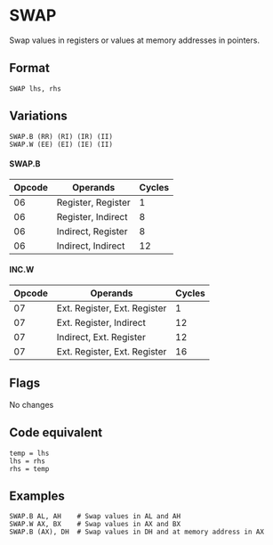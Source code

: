 # SWAP

Swap values in registers or values at memory addresses in pointers.

## Format 

`SWAP lhs, rhs`

## Variations

```
SWAP.B (RR) (RI) (IR) (II)
SWAP.W (EE) (EI) (IE) (II)
```

#### SWAP.B

| Opcode | Operands           | Cycles |
|--------|--------------------|--------|
| 06     | Register, Register | 1      |
| 06     | Register, Indirect | 8      |
| 06     | Indirect, Register | 8      |
| 06     | Indirect, Indirect | 12     |

#### INC.W

| Opcode | Operands                     | Cycles |
|--------|------------------------------|--------|
| 07     | Ext. Register, Ext. Register | 1      |
| 07     | Ext. Register, Indirect      | 12     |
| 07     | Indirect, Ext. Register      | 12     |
| 07     | Ext. Register, Ext. Register | 16     |

## Flags

No changes

## Code equivalent

```
temp = lhs
lhs = rhs
rhs = temp
```

## Examples

```
SWAP.B AL, AH    # Swap values in AL and AH
SWAP.W AX, BX    # Swap values in AX and BX
SWAP.B (AX), DH  # Swap values in DH and at memory address in AX
```